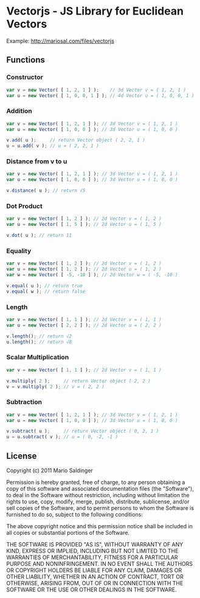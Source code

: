 # Vectorjs - JS Library for Euclidean Vectors #

Example: <http://mariosal.com/files/vectorjs>

## Functions ##

### Constructor ###

```javascript
var v = new Vector( [ 1, 2, 1 ] );    // 3d Vector v = ( 1, 2, 1 )
var u = new Vector( [ 1, 0, 0, 1 ] ); // 4d Vector u = ( 1, 0, 0, 1 )
```

### Addition ###

```javascript
var v = new Vector( [ 1, 2, 1 ] ); // 3d Vector v = ( 1, 2, 1 )
var u = new Vector( [ 1, 0, 0 ] ); // 3d Vector u = ( 1, 0, 0 )

v.add( u );     // return Vector object ( 2, 2, 1 )
u = u.add( v ); // u = ( 2, 2, 1 )
```

### Distance from v to u ###

```javascript
var v = new Vector( [ 1, 2, 1 ] ); // 3d Vector v = ( 1, 2, 1 )
var u = new Vector( [ 1, 0, 0 ] ); // 3d Vector u = ( 1, 0, 0 )

v.distance( u ); // return √5
```

### Dot Product ###

```javascript
var v = new Vector( [ 1, 2 ] ); // 2d Vector v = ( 1, 2 )
var u = new Vector( [ 1, 5 ] ); // 2d Vector u = ( 1, 5 )

v.dot( u ); // return 11
```

### Equality ###

```javascript
var v = new Vector( [ 1, 2 ] ); // 2d Vector v = ( 1, 2 )
var u = new Vector( [ 1, 2 ] ); // 2d Vector u = ( 1, 2 )
var w = new Vector( [ -5, -10 ] ); // 2d Vector w = ( -5, -10 )

v.equal( u ); // return true
v.equal( w ); // return false
```

### Length ###

```javascript
var v = new Vector( [ 1, 1 ] ); // 2d Vector v = ( 1, 1 )
var u = new Vector( [ 2, 2 ] ); // 2d Vector u = ( 2, 2 )

v.length(); // return √2
u.length(); // return √8
```

### Scalar Multiplication ###

```javascript
var v = new Vector( [ 1, 1 ] ); // 2d Vector v = ( 1, 1 )

v.multiply( 2 );     // return Vector object ( 2, 2 )
v = v.multiply( 2 ); // v = ( 2, 2 )
```

### Subtraction ###

```javascript
var v = new Vector( [ 1, 2, 1 ] ); // 3d Vector v = ( 1, 2, 1 )
var u = new Vector( [ 1, 0, 0 ] ); // 3d Vector u = ( 1, 0, 0 )

v.subtract( u );     // return Vector object ( 0, 2, 1 )
u = u.subtract( v ); // u = ( 0, -2, -1 )
```

## License ##

Copyright (c) 2011 Mario Saldinger

Permission is hereby granted, free of charge, to any person obtaining a copy of this software and associated documentation files (the "Software"), to deal in the Software without restriction, including without limitation the rights to use, copy, modify, merge, publish, distribute, sublicense, and/or sell copies of the Software, and to permit persons to whom the Software is furnished to do so, subject to the following conditions:

The above copyright notice and this permission notice shall be included in all copies or substantial portions of the Software.

THE SOFTWARE IS PROVIDED "AS IS", WITHOUT WARRANTY OF ANY KIND, EXPRESS OR IMPLIED, INCLUDING BUT NOT LIMITED TO THE WARRANTIES OF MERCHANTABILITY, FITNESS FOR A PARTICULAR PURPOSE AND NONINFRINGEMENT. IN NO EVENT SHALL THE AUTHORS OR COPYRIGHT HOLDERS BE LIABLE FOR ANY CLAIM, DAMAGES OR OTHER LIABILITY, WHETHER IN AN ACTION OF CONTRACT, TORT OR OTHERWISE, ARISING FROM, OUT OF OR IN CONNECTION WITH THE SOFTWARE OR THE USE OR OTHER DEALINGS IN THE SOFTWARE.
